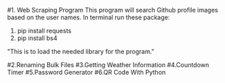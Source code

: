 #1. Web Scraping Program
This program will search Github profile images based on the user names.
In terminal run these package:

1.  pip install requests
2.  pip install bs4

"This is to load the needed library for the program."

#2.Renaming Bulk Files
#3.Getting Weather Information
#4.Countdown Timer
#5.Password Generator
#6.QR Code With Python
